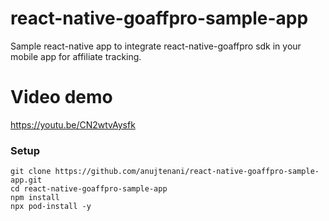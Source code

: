 # react-native-goaffpro-sample-app

Sample react-native app to integrate react-native-goaffpro sdk in your mobile app for affiliate tracking.

# Video demo

https://youtu.be/CN2wtvAysfk

### Setup
```
git clone https://github.com/anujtenani/react-native-goaffpro-sample-app.git
cd react-native-goaffpro-sample-app
npm install
npx pod-install -y
```
